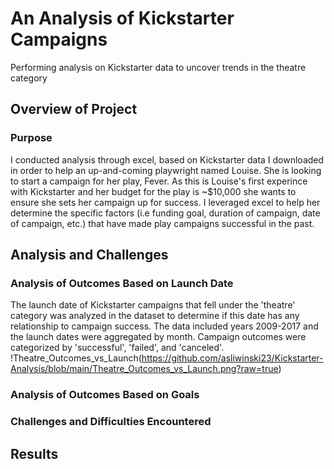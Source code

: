 # An Analysis of Kickstarter Campaigns
Performing analysis on Kickstarter data to uncover trends in the theatre category

## Overview of Project
### Purpose
I conducted analysis through excel, based on Kickstarter data I downloaded in order to help an up-and-coming playwright named Louise. She is looking to start a campaign for her play, Fever. As this is Louise's first experince with Kickstarter and her budget for the play is ~$10,000 she wants to ensure she sets her campaign up for success. I leveraged excel to help her determine the specific factors (i.e funding goal, duration of campaign, date of campaign, etc.) that have made play campaigns successful in the past.

## Analysis and Challenges
### Analysis of Outcomes Based on Launch Date
The launch date of Kickstarter campaigns that fell under the 'theatre' category was analyzed in the dataset to determine if this date has any relationship to campaign success. The data included years 2009-2017 and the launch dates were aggregated by month. Campaign outcomes were categorized by 'successful', 'failed', and 'canceled'.
!Theatre_Outcomes_vs_Launch(https://github.com/asliwinski23/Kickstarter-Analysis/blob/main/Theatre_Outcomes_vs_Launch.png?raw=true)
### Analysis of Outcomes Based on Goals

### Challenges and Difficulties Encountered

## Results
